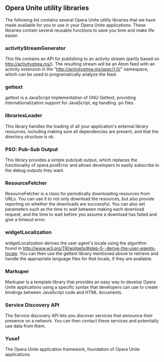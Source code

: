 ## Opera Unite utility libraries

The following list contains several Opera Unite utility libraries that we have made available for you to use in your Opera Unite applications. These libraries contain several reusable functions to save you time and make life easier.

### activityStreamGenerator

This file contains an API for publishing to an activity stream (partly based on http://activitystrea.ms/). The resulting stream will be an Atom feed with an activity extension in the "http://activitystrea.ms/spec/1.0/" namespace, which can be used to programatically analyze the feed.

### gettext

gettext is a JavaScript implementation of GNU Gettext, providing internationalization support for JavaScript, eg handling .po files.

### librariesLoader

This library handles the loading of all your application's external library resources, including making sure all dependencies are present, and that the directory structure is ok.

### PSO: Pub-Sub Output

This library provides a simple pub/sub output, which replaces the functionality of opera.postError and allows developers to easily subscribe to the debug outputs they want.

### ResourceFetcher

ResourceFetcher is a class for periodically downloading resources from URLs. You can use it to not only download the resources, but also provide reporting on whether the downloads are successful. You can also set parameters such as the time to wait between making each download request, and the time to wait before you assume a download has failed and give a timeout error.

### widgetLocalization

widgetLocalization derives the user agent's locale using the algorithm found in http://www.w3.org/TR/widgets/#step-5--derive-the-user-agents-locale. You can then use the gettext library mentioned above to retrieve and handle the appropriate language files for that locale, if they are available.

### Markuper

Markuper is a template library that provides an easy way to develop Opera Unite applications using a specific syntax that developers can use to create bindings between JavaScript code and HTML documents.

### Service Discovery API

The Service discovery API lets you discover services that announce their presence on a network. You can then contact these services and potentially use data from them.

### Yusef

The Opera Unite application framework, foundation of Opera Unite applications.